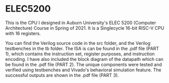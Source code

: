 # ELEC5200

This is the CPU I designed in Auburn University's ELEC 5200 (Computer Architecture) Course in Spring of 2021.
It is a Singlecycle 16-bit RISC-V CPU with 16 registers.

You can find the Verilog source code in the src folder, and the Verilog testbenches in the tb folder. The ISA is can be found in the .pdf file (PART 1), which contains the instruction set, register purposes, and instruction encoding. I have also included the block diagram of the datapath which can be found in the .pdf file (PART 2). The unique components were tested and verified using testbenches and Vivado's behavioral simulation feature. The successful outputs are shown in the .pdf file (PART 3).
